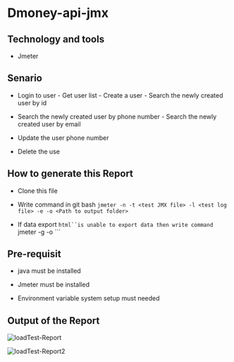 # Dmoney-api-jmx

## Technology and tools

 - Jmeter

## Senario
 - Login to user  - Get user list  - Create a user  - Search the newly created user by id
 
 -  Search the newly created user by phone number  - Search the newly created user by email
 
 -  Update the user phone number
  
 -  Delete the use
 
## How to generate this Report

 - Clone this file
 
 - Write command in git bash ```jmeter -n -t <test JMX file> -l <test log file> -e -o <Path to output folder>```
 
 - If data export ```html``is unable to export data then write command ```jmeter -g <log file> -o <Path to output folder>```
 
## Pre-requisit

 - java must be installed
 
 - Jmeter must be installed
 
 - Environment variable system setup must needed

## Output of the Report
![loadTest-Report](https://user-images.githubusercontent.com/52061402/200436840-d6b35330-75e5-4af1-91cd-d80d7b671ada.JPG)
 
 ![loadTest-Report2](https://user-images.githubusercontent.com/52061402/200437102-6679e4da-0a14-41ac-8b7a-ae4be2c76926.JPG)
